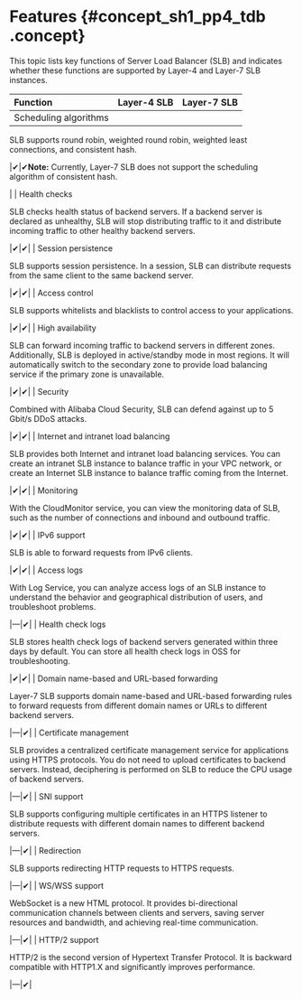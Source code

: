 # Features {#concept_sh1_pp4_tdb .concept}

This topic lists key functions of Server Load Balancer \(SLB\) and indicates whether these functions are supported by Layer-4 and Layer-7 SLB instances.

|Function|Layer-4 SLB|Layer-7 SLB|
|:-------|:----------|:----------|
| Scheduling algorithms

 SLB supports round robin, weighted round robin, weighted least connections, and consistent hash.

 |✔|✔**Note:** Currently, Layer-7 SLB does not support the scheduling algorithm of consistent hash.

|
| Health checks

 SLB checks health status of backend servers. If a backend server is declared as unhealthy, SLB will stop distributing traffic to it and distribute incoming traffic to other healthy backend servers.

 |✔|✔|
| Session persistence

 SLB supports session persistence. In a session, SLB can distribute requests from the same client to the same backend server.

 |✔|✔|
| Access control

 SLB supports whitelists and blacklists to control access to your applications.

 |✔|✔|
| High availability

 SLB can forward incoming traffic to backend servers in different zones. Additionally, SLB is deployed in active/standby mode in most regions. It will automatically switch to the secondary zone to provide load balancing service if the primary zone is unavailable.

 |✔|✔|
| Security

 Combined with Alibaba Cloud Security, SLB can defend against up to 5 Gbit/s DDoS attacks.

 |✔|✔|
| Internet and intranet load balancing

 SLB provides both Internet and intranet load balancing services. You can create an intranet SLB instance to balance traffic in your VPC network, or create an Internet SLB instance to balance traffic coming from the Internet.

 |✔|✔|
| Monitoring

 With the CloudMonitor service, you can view the monitoring data of SLB, such as the number of connections and inbound and outbound traffic.

 |✔|✔|
| IPv6 support

 SLB is able to forward requests from IPv6 clients.

 |✔|✔|
| Access logs

 With Log Service, you can analyze access logs of an SLB instance to understand the behavior and geographical distribution of users, and troubleshoot problems.

 |—|✔|
| Health check logs

 SLB stores health check logs of backend servers generated within three days by default. You can store all health check logs in OSS for troubleshooting.

 |✔|✔|
| Domain name-based and URL-based forwarding

 Layer-7 SLB supports domain name-based and URL-based forwarding rules to forward requests from different domain names or URLs to different backend servers.

 |—|✔|
| Certificate management

 SLB provides a centralized certificate management service for applications using HTTPS protocols. You do not need to upload certificates to backend servers. Instead, deciphering is performed on SLB to reduce the CPU usage of backend servers.

 |—|✔|
| SNI support

 SLB supports configuring multiple certificates in an HTTPS listener to distribute requests with different domain names to different backend servers.

 |—|✔|
| Redirection

 SLB supports redirecting HTTP requests to HTTPS requests.

 |—|✔|
| WS/WSS support

 WebSocket is a new HTML protocol. It provides bi-directional communication channels between clients and servers, saving server resources and bandwidth, and achieving real-time communication.

 |—|✔|
| HTTP/2 support

 HTTP/2 is the second version of Hypertext Transfer Protocol. It is backward compatible with HTTP1.X and significantly improves performance.

 |—|✔|

